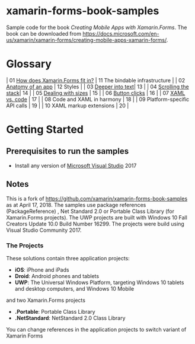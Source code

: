 # xamarin-forms-book-samples

Sample code for the book *Creating Mobile Apps with Xamarin.Forms*. The book can be downloaded from https://docs.microsoft.com/en-us/xamarin/xamarin-forms/creating-mobile-apps-xamarin-forms/.

# Glossary
| 01 [How does Xamarin.Forms fit in?](https://github.com/UncleCShark/Xamarin-Examples/tree/master/Chapter01/PlatformVisuals) | 11 The bindable infrastructure |
| 02 [Anatomy of an app](https://github.com/UncleCShark/Xamarin-Examples/tree/master/Chapter02) | 12 Styles |
| 03 [Deeper into text](https://github.com/UncleCShark/Xamarin-Examples/tree/master/Chapter03)| 13 |
| 04 [Scrolling the stack](https://github.com/UncleCShark/Xamarin-Examples/tree/master/Chapter04)| 14 |
| 05 [Dealing with sizes](https://github.com/UncleCShark/Xamarin-Examples/tree/master/Chapter05) | 15 |
| 06 [Button clicks](https://github.com/UncleCShark/Xamarin-Examples/tree/master/Chapter06) | 16 |
| 07 [XAML vs. code](https://github.com/UncleCShark/Xamarin-Examples/tree/master/Chapter07) | 17 |
| 08 Code and XAML in harmony | 18 |
| 09 Platform-specific API calls | 19 |
| 10 XAML markup extensions | 20 |

# Getting Started

## Prerequisites to run the samples
- Install any version of [Microsoft Visual Studio](https://www.visualstudio.com/) 2017

## Notes
This is a fork of https://github.com/xamarin/xamarin-forms-book-samples as at April 17, 2018. The samples use package references (PackageReference) , Net Standard 2.0 or Portable Class Library (for Xamarin.Forms projects).
The UWP projects are built with Windows 10 Fall Creators Update 10.0 Build Number 16299. The projects were build using Visual Studio Community 2017.

### The Projects

These solutions contain three application projects:

- **iOS**: iPhone and iPads
- **Droid**: Android phones and tablets
- **UWP**: The Universal Windows Platform, targeting Windows 10 tablets and desktop computers, and Windows 10 Mobile

and two Xamarin.Forms projects

- **.Portable**: Portable Class Library
- **.NetStandard**: NetStandard 2.0 Class Library

You can change references in the application projects to switch variant of Xamarin Forms
